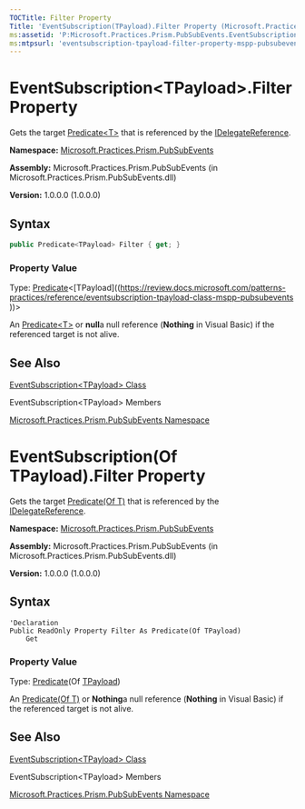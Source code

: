 ```yaml
---
TOCTitle: Filter Property
Title: 'EventSubscription(TPayload).Filter Property (Microsoft.Practices.Prism.PubSubEvents)'
ms:assetid: 'P:Microsoft.Practices.Prism.PubSubEvents.EventSubscription\`1.Filter'
ms:mtpsurl: 'eventsubscription-tpayload-filter-property-mspp-pubsubevents.md'
---
```


# EventSubscription&lt;TPayload&gt;.Filter Property

Gets the target [Predicate&lt;T&gt;](http://msdn.microsoft.com/en-us/library/bfcke1bz) that is referenced by the [IDelegateReference](https://msdn.microsoft.com/library/microsoft.practices.prism.pubsubevents.idelegatereference).

**Namespace:** [Microsoft.Practices.Prism.PubSubEvents](https://msdn.microsoft.com/library/microsoft.practices.prism.pubsubevents)

**Assembly:** Microsoft.Practices.Prism.PubSubEvents (in Microsoft.Practices.Prism.PubSubEvents.dll) 

**Version:** 1.0.0.0 (1.0.0.0)

## Syntax

```C#
public Predicate<TPayload> Filter { get; }
```

### Property Value

Type: [Predicate](http://msdn.microsoft.com/en-us/library/bfcke1bz)&lt;[TPayload]((https://review.docs.microsoft.com/patterns-practices/reference/eventsubscription-tpayload-class-mspp-pubsubevents
))&gt;

An [Predicate&lt;T&gt;](http://msdn.microsoft.com/en-us/library/bfcke1bz) or **null**a null reference (**Nothing** in Visual Basic) if the referenced target is not alive.

## See Also

[EventSubscription&lt;TPayload&gt; Class](https://review.docs.microsoft.com/patterns-practices/reference/eventsubscription-tpayload-class-mspp-pubsubevents
)

EventSubscription&lt;TPayload&gt; Members

[Microsoft.Practices.Prism.PubSubEvents Namespace](https://msdn.microsoft.com/library/microsoft.practices.prism.pubsubevents)



# EventSubscription(Of TPayload).Filter Property

Gets the target [Predicate(Of T)](http://msdn.microsoft.com/en-us/library/bfcke1bz) that is referenced by the [IDelegateReference](https://msdn.microsoft.com/library/microsoft.practices.prism.pubsubevents.idelegatereference).

**Namespace:** [Microsoft.Practices.Prism.PubSubEvents](https://msdn.microsoft.com/library/microsoft.practices.prism.pubsubevents)

**Assembly:** Microsoft.Practices.Prism.PubSubEvents (in Microsoft.Practices.Prism.PubSubEvents.dll) 

**Version:** 1.0.0.0 (1.0.0.0)

## Syntax

```VB#
'Declaration
Public ReadOnly Property Filter As Predicate(Of TPayload)
	Get
```

### Property Value

Type: [Predicate](http://msdn.microsoft.com/en-us/library/bfcke1bz)(Of [TPayload](https://review.docs.microsoft.com/patterns-practices/reference/eventsubscription-tpayload-class-mspp-pubsubevents
))

An [Predicate(Of T)](http://msdn.microsoft.com/en-us/library/bfcke1bz) or **Nothing**a null reference (**Nothing** in Visual Basic) if the referenced target is not alive.

## See Also

[EventSubscription&lt;TPayload&gt; Class](https://review.docs.microsoft.com/patterns-practices/reference/eventsubscription-tpayload-class-mspp-pubsubevents
)

EventSubscription&lt;TPayload&gt; Members

[Microsoft.Practices.Prism.PubSubEvents Namespace](https://msdn.microsoft.com/library/microsoft.practices.prism.pubsubevents)
